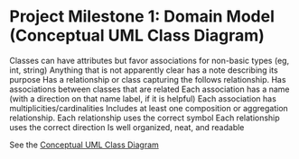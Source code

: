 # Project Milestone 1: Domain Model (Conceptual UML Class Diagram)

Classes can have attributes but favor associations for non-basic types (eg, int, string)
Anything that is not apparently clear has a note describing its purpose
Has a relationship or class capturing the follows relationship.
Has associations between classes that are related
Each association has a name (with a direction on that name label, if it is helpful)
Each association has multiplicities/cardinalities
Includes at least one composition or aggregation  relationship.
Each relationship uses the correct symbol
Each relationship uses the correct direction
Is well organized, neat, and readable

See the [Conceptual UML Class Diagram](Tweeter%20-%20UML%20Class%20Diagram%20-%20Project%20Conceptual%20Overview.pdf)
